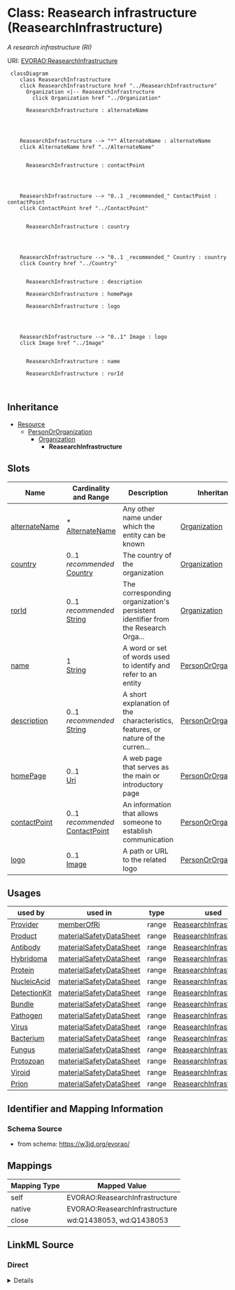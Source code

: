 

# Class: Reasearch infrastructure (ReasearchInfrastructure) 


_A research infrastructure (RI)_





URI: [EVORAO:ReasearchInfrastructure](https://w3id.org/evorao/ReasearchInfrastructure)






```mermaid
 classDiagram
    class ReasearchInfrastructure
    click ReasearchInfrastructure href "../ReasearchInfrastructure"
      Organization <|-- ReasearchInfrastructure
        click Organization href "../Organization"
      
      ReasearchInfrastructure : alternateName
        
          
    
    
    ReasearchInfrastructure --> "*" AlternateName : alternateName
    click AlternateName href "../AlternateName"

        
      ReasearchInfrastructure : contactPoint
        
          
    
    
    ReasearchInfrastructure --> "0..1 _recommended_" ContactPoint : contactPoint
    click ContactPoint href "../ContactPoint"

        
      ReasearchInfrastructure : country
        
          
    
    
    ReasearchInfrastructure --> "0..1 _recommended_" Country : country
    click Country href "../Country"

        
      ReasearchInfrastructure : description
        
      ReasearchInfrastructure : homePage
        
      ReasearchInfrastructure : logo
        
          
    
    
    ReasearchInfrastructure --> "0..1" Image : logo
    click Image href "../Image"

        
      ReasearchInfrastructure : name
        
      ReasearchInfrastructure : rorId
        
      
```





## Inheritance
* [Resource](Resource.md)
    * [PersonOrOrganization](PersonOrOrganization.md)
        * [Organization](Organization.md)
            * **ReasearchInfrastructure**



## Slots

| Name | Cardinality and Range | Description | Inheritance |
| ---  | --- | --- | --- |
| [alternateName](alternateName.md) | * <br/> [AlternateName](AlternateName.md) | Any other name under which the entity can be known | [Organization](Organization.md) |
| [country](country.md) | 0..1 _recommended_ <br/> [Country](Country.md) | The country of the organization | [Organization](Organization.md) |
| [rorId](rorId.md) | 0..1 _recommended_ <br/> [String](String.md) | The corresponding organization's persistent identifier from the Research Orga... | [Organization](Organization.md) |
| [name](name.md) | 1 <br/> [String](String.md) | A word or set of words used to identify and refer to an entity | [PersonOrOrganization](PersonOrOrganization.md) |
| [description](description.md) | 0..1 _recommended_ <br/> [String](String.md) | A short explanation of the characteristics, features, or nature of the curren... | [PersonOrOrganization](PersonOrOrganization.md) |
| [homePage](homePage.md) | 0..1 <br/> [Uri](Uri.md) | A web page that serves as the main or introductory page | [PersonOrOrganization](PersonOrOrganization.md) |
| [contactPoint](contactPoint.md) | 0..1 _recommended_ <br/> [ContactPoint](ContactPoint.md) | An information that allows someone to establish communication | [PersonOrOrganization](PersonOrOrganization.md) |
| [logo](logo.md) | 0..1 <br/> [Image](Image.md) | A path or URL to the related logo | [PersonOrOrganization](PersonOrOrganization.md) |





## Usages

| used by | used in | type | used |
| ---  | --- | --- | --- |
| [Provider](Provider.md) | [memberOfRi](memberOfRi.md) | range | [ReasearchInfrastructure](ReasearchInfrastructure.md) |
| [Product](Product.md) | [materialSafetyDataSheet](materialSafetyDataSheet.md) | range | [ReasearchInfrastructure](ReasearchInfrastructure.md) |
| [Antibody](Antibody.md) | [materialSafetyDataSheet](materialSafetyDataSheet.md) | range | [ReasearchInfrastructure](ReasearchInfrastructure.md) |
| [Hybridoma](Hybridoma.md) | [materialSafetyDataSheet](materialSafetyDataSheet.md) | range | [ReasearchInfrastructure](ReasearchInfrastructure.md) |
| [Protein](Protein.md) | [materialSafetyDataSheet](materialSafetyDataSheet.md) | range | [ReasearchInfrastructure](ReasearchInfrastructure.md) |
| [NucleicAcid](NucleicAcid.md) | [materialSafetyDataSheet](materialSafetyDataSheet.md) | range | [ReasearchInfrastructure](ReasearchInfrastructure.md) |
| [DetectionKit](DetectionKit.md) | [materialSafetyDataSheet](materialSafetyDataSheet.md) | range | [ReasearchInfrastructure](ReasearchInfrastructure.md) |
| [Bundle](Bundle.md) | [materialSafetyDataSheet](materialSafetyDataSheet.md) | range | [ReasearchInfrastructure](ReasearchInfrastructure.md) |
| [Pathogen](Pathogen.md) | [materialSafetyDataSheet](materialSafetyDataSheet.md) | range | [ReasearchInfrastructure](ReasearchInfrastructure.md) |
| [Virus](Virus.md) | [materialSafetyDataSheet](materialSafetyDataSheet.md) | range | [ReasearchInfrastructure](ReasearchInfrastructure.md) |
| [Bacterium](Bacterium.md) | [materialSafetyDataSheet](materialSafetyDataSheet.md) | range | [ReasearchInfrastructure](ReasearchInfrastructure.md) |
| [Fungus](Fungus.md) | [materialSafetyDataSheet](materialSafetyDataSheet.md) | range | [ReasearchInfrastructure](ReasearchInfrastructure.md) |
| [Protozoan](Protozoan.md) | [materialSafetyDataSheet](materialSafetyDataSheet.md) | range | [ReasearchInfrastructure](ReasearchInfrastructure.md) |
| [Viroid](Viroid.md) | [materialSafetyDataSheet](materialSafetyDataSheet.md) | range | [ReasearchInfrastructure](ReasearchInfrastructure.md) |
| [Prion](Prion.md) | [materialSafetyDataSheet](materialSafetyDataSheet.md) | range | [ReasearchInfrastructure](ReasearchInfrastructure.md) |






## Identifier and Mapping Information







### Schema Source


* from schema: https://w3id.org/evorao/




## Mappings

| Mapping Type | Mapped Value |
| ---  | ---  |
| self | EVORAO:ReasearchInfrastructure |
| native | EVORAO:ReasearchInfrastructure |
| close | wd:Q1438053, wd:Q1438053 |







## LinkML Source

<!-- TODO: investigate https://stackoverflow.com/questions/37606292/how-to-create-tabbed-code-blocks-in-mkdocs-or-sphinx -->

### Direct

<details>
```yaml
name: ReasearchInfrastructure
description: A research infrastructure (RI)
title: Reasearch infrastructure
from_schema: https://w3id.org/evorao/
close_mappings:
- wd:Q1438053
- wd:Q1438053
is_a: Organization

```
</details>

### Induced

<details>
```yaml
name: ReasearchInfrastructure
description: A research infrastructure (RI)
title: Reasearch infrastructure
from_schema: https://w3id.org/evorao/
close_mappings:
- wd:Q1438053
- wd:Q1438053
is_a: Organization
attributes:
  alternateName:
    name: alternateName
    description: Any other name under which the entity can be known
    title: alternate name
    comments:
    - This includes previous names, acronyms, former taxonomic terms, and other variations.
      This information can serve as keywords for search purposes and as a bridge with
      other projects that use different naming systems or taxonomies
    from_schema: https://w3id.org/evorao/
    close_mappings:
    - wdp:P4970
    - schema:alternateName
    rank: 1000
    alias: alternateName
    owner: ReasearchInfrastructure
    domain_of:
    - Organization
    - CommonName
    - AlternateName
    range: AlternateName
    required: false
    multivalued: true
  country:
    name: country
    description: The country of the organization
    title: country
    from_schema: https://w3id.org/evorao/
    rank: 1000
    alias: country
    owner: ReasearchInfrastructure
    domain_of:
    - Organization
    range: Country
    required: false
    recommended: true
    multivalued: false
  rorId:
    name: rorId
    description: The corresponding organization's persistent identifier from the Research
      Organization Registry (ROR)
    title: ROR iD
    from_schema: https://w3id.org/evorao/
    exact_mappings:
    - wdp:P6782
    rank: 1000
    alias: rorId
    owner: ReasearchInfrastructure
    domain_of:
    - Organization
    range: string
    required: false
    recommended: true
    multivalued: false
  name:
    name: name
    description: A word or set of words used to identify and refer to an entity
    title: name
    from_schema: https://w3id.org/evorao/
    exact_mappings:
    - schema:name
    close_mappings:
    - dct:title
    rank: 1000
    slot_uri: foaf:name
    alias: name
    owner: ReasearchInfrastructure
    domain_of:
    - PersonOrOrganization
    - File
    - ContactPoint
    range: string
    required: true
    multivalued: false
  description:
    name: description
    description: A short explanation of the characteristics, features, or nature of
      the current item
    title: description
    comments:
    - 'Describe this item in few lines. This description will serve as a summary to
      present the resource.

      '
    from_schema: https://w3id.org/evorao/
    exact_mappings:
    - schema:description
    close_mappings:
    - schema:description
    rank: 1000
    slot_uri: dct:description
    alias: description
    owner: ReasearchInfrastructure
    domain_of:
    - PersonOrOrganization
    - Dataset
    - DataService
    - Term
    - File
    - ContactPoint
    - License
    - Certification
    range: string
    required: false
    recommended: true
    multivalued: false
  homePage:
    name: homePage
    description: A web page that serves as the main or introductory page
    title: home page
    from_schema: https://w3id.org/evorao/
    rank: 1000
    slot_uri: foaf:homepage
    alias: homePage
    owner: ReasearchInfrastructure
    domain_of:
    - PersonOrOrganization
    range: uri
    required: false
    multivalued: false
  contactPoint:
    name: contactPoint
    description: An information that allows someone to establish communication
    title: contact point
    from_schema: https://w3id.org/evorao/
    exact_mappings:
    - dcat:contactPoint
    rank: 1000
    alias: contactPoint
    owner: ReasearchInfrastructure
    domain_of:
    - PersonOrOrganization
    - ProductOrService
    range: ContactPoint
    required: false
    recommended: true
    multivalued: false
  logo:
    name: logo
    description: A path or URL to the related logo
    title: logo
    from_schema: https://w3id.org/evorao/
    rank: 1000
    alias: logo
    owner: ReasearchInfrastructure
    domain_of:
    - PersonOrOrganization
    - License
    - Certification
    range: Image
    required: false
    multivalued: false

```
</details>
